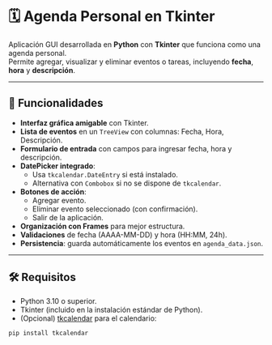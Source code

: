 # 🗓️ Agenda Personal en Tkinter

Aplicación GUI desarrollada en **Python** con **Tkinter** que funciona como una agenda personal.  
Permite agregar, visualizar y eliminar eventos o tareas, incluyendo **fecha**, **hora** y **descripción**.

---

## 🚀 Funcionalidades

- **Interfaz gráfica amigable** con Tkinter.
- **Lista de eventos** en un `TreeView` con columnas: Fecha, Hora, Descripción.
- **Formulario de entrada** con campos para ingresar fecha, hora y descripción.
- **DatePicker integrado**:
  - Usa `tkcalendar.DateEntry` si está instalado.
  - Alternativa con `Combobox` si no se dispone de `tkcalendar`.
- **Botones de acción**:
  - Agregar evento.
  - Eliminar evento seleccionado (con confirmación).
  - Salir de la aplicación.
- **Organización con Frames** para mejor estructura.
- **Validaciones** de fecha (AAAA-MM-DD) y hora (HH:MM, 24h).
- **Persistencia**: guarda automáticamente los eventos en `agenda_data.json`.

---

## 🛠️ Requisitos

- Python 3.10 o superior.
- Tkinter (incluido en la instalación estándar de Python).
- (Opcional) [tkcalendar](https://pypi.org/project/tkcalendar/) para el calendario:

```bash
pip install tkcalendar

